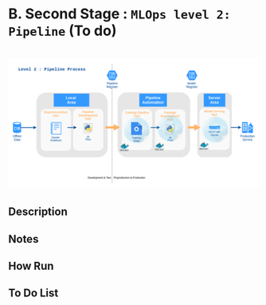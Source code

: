 # B. Second Stage : `MLOps level 2: Pipeline` (To do)

![firt_part](docs/image/diagrams-Page-3.png)
=======

## Description

## Notes

## How Run

## To Do List

